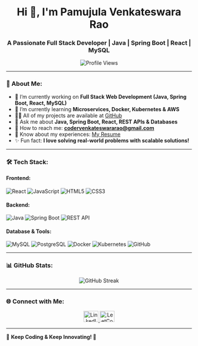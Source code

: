 <h1 align="center">Hi 👋, I'm Pamujula Venkateswara Rao</h1>
<h3 align="center">A Passionate Full Stack Developer | Java | Spring Boot | React | MySQL</h3>

<p align="center">
  <img src="https://komarev.com/ghpvc/?username=coder-venky&label=Profile%20views&color=0e75b6&style=flat" alt="Profile Views" />
</p>

---

### 🚀 About Me:
- 🔬 I’m currently working on **Full Stack Web Development (Java, Spring Boot, React, MySQL)**
- 🌱 I’m currently learning **Microservices, Docker, Kubernetes & AWS**
- 👨‍💻 All of my projects are available at [GitHub](https://github.com/coder-Venky)
- 💬 Ask me about **Java, Spring Boot, React, REST APIs & Databases**
- 📧 How to reach me: **codervenkateswararao@gmail.com**
- 📝 Know about my experiences: [My Resume](https://drive.google.com/file/d/1-BrP9ncMd-e9YfXTqjp4KMQqkWbONwJ1/view?usp=sharing)
- ✨ Fun fact: **I love solving real-world problems with scalable solutions!**

---

### 🛠️ Tech Stack:
#### **Frontend:**
![React](https://img.shields.io/badge/React-61DAFB?style=for-the-badge&logo=react&logoColor=black)
![JavaScript](https://img.shields.io/badge/JavaScript-F7DF1E?style=for-the-badge&logo=javascript&logoColor=black)
![HTML5](https://img.shields.io/badge/HTML5-E34F26?style=for-the-badge&logo=html5&logoColor=white)
![CSS3](https://img.shields.io/badge/CSS3-1572B6?style=for-the-badge&logo=css3&logoColor=white)

#### **Backend:**
![Java](https://img.shields.io/badge/Java-007396?style=for-the-badge&logo=java&logoColor=white)
![Spring Boot](https://img.shields.io/badge/Spring%20Boot-6DB33F?style=for-the-badge&logo=spring-boot&logoColor=white)
![REST API](https://img.shields.io/badge/REST-02569B?style=for-the-badge&logo=rest&logoColor=white)

#### **Database & Tools:**
![MySQL](https://img.shields.io/badge/MySQL-4479A1?style=for-the-badge&logo=mysql&logoColor=white)
![PostgreSQL](https://img.shields.io/badge/PostgreSQL-336791?style=for-the-badge&logo=postgresql&logoColor=white)
![Docker](https://img.shields.io/badge/Docker-2496ED?style=for-the-badge&logo=docker&logoColor=white)
![Kubernetes](https://img.shields.io/badge/Kubernetes-326CE5?style=for-the-badge&logo=kubernetes&logoColor=white)
![GitHub](https://img.shields.io/badge/GitHub-181717?style=for-the-badge&logo=github&logoColor=white)

---

### 📊 GitHub Stats:
<p align="center">
  <img src="https://github-readme-streak-stats.herokuapp.com/?user=coder-venky&theme=tokyonight" alt="GitHub Streak"/>
</p>

---

### 🌐 Connect with Me:
<p align="center">
  <a href="https://www.linkedin.com/in/venkateswara-rao-750a69255/" target="_blank">
    <img src="https://raw.githubusercontent.com/rahuldkjain/github-profile-readme-generator/master/src/images/icons/Social/linked-in-alt.svg" alt="LinkedIn" height="30" width="40"/>
  </a>
  <a href="https://www.leetcode.com/mr_lonelyguy" target="_blank">
    <img src="https://raw.githubusercontent.com/rahuldkjain/github-profile-readme-generator/master/src/images/icons/Social/leet-code.svg" alt="LeetCode" height="30" width="40"/>
  </a>
</p>

---

🌟 **Keep Coding & Keep Innovating! 🚀**
